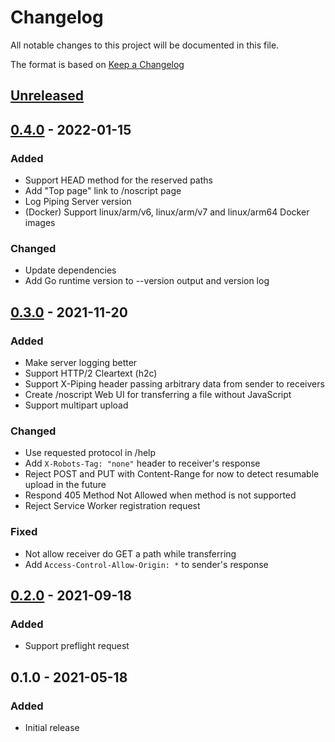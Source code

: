 # Changelog
All notable changes to this project will be documented in this file.

The format is based on [Keep a Changelog](http://keepachangelog.com/en/1.0.0/)

## [Unreleased]

## [0.4.0] - 2022-01-15
### Added
* Support HEAD method for the reserved paths
* Add "Top page" link to /noscript page
* Log Piping Server version
* (Docker) Support linux/arm/v6, linux/arm/v7 and linux/arm64 Docker images

### Changed
* Update dependencies
* Add Go runtime version to --version output and version log

## [0.3.0] - 2021-11-20
### Added
* Make server logging better
* Support HTTP/2 Cleartext (h2c)
* Support X-Piping header passing arbitrary data from sender to receivers
* Create /noscript Web UI for transferring a file without JavaScript
* Support multipart upload

### Changed
* Use requested protocol in /help
* Add `X-Robots-Tag: "none"` header to receiver's response
* Reject POST and PUT with Content-Range for now to detect resumable upload in the future
* Respond 405 Method Not Allowed when method is not supported
* Reject Service Worker registration request

### Fixed
* Not allow receiver do GET a path while transferring
* Add `Access-Control-Allow-Origin: *` to sender's response

## [0.2.0] - 2021-09-18
### Added
* Support preflight request

## 0.1.0 - 2021-05-18
### Added
* Initial release

[Unreleased]: https://github.com/nwtgck/go-piping-server/compare/v0.4.0...HEAD
[0.4.0]: https://github.com/nwtgck/go-piping-server/compare/v0.3.0...v0.4.0
[0.3.0]: https://github.com/nwtgck/go-piping-server/compare/v0.2.0...v0.3.0
[0.2.0]: https://github.com/nwtgck/go-piping-server/compare/v0.1.0...v0.2.0
